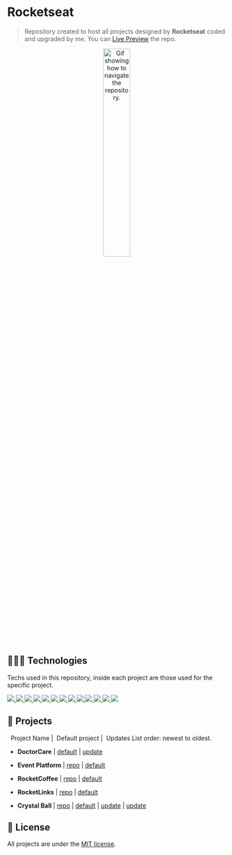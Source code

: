 # Rocketseat
> Repository created to host all projects designed by **Rocketseat** coded and upgraded by me. You can [Live Preview](https://diegommagno.github.io/rocketseat/index.html) the repo.

<p align="center">
  <img alt="Gif showing how to navigate the repository." src=".github/rocketlinks.png" width="35%" />
</p>

## 🧑🏻‍💻 Technologies
Techs used in this repository, inside each project are those used for the specific project.

<p>
<a href='https://html.com/'>
<img src="https://skillicons.dev/icons?i=html"/>
</a>
<a href='https://www.w3.org/Style/CSS/Overview.en.html'>
<img src="https://skillicons.dev/icons?i=css"/>
</a>
<a href='https://www.javascript.com/'>
<img src="https://skillicons.dev/icons?i=js"/>
</a>
<a href='https://www.typescriptlang.org/'>
<img src="https://skillicons.dev/icons?i=ts"/>
</a>
<a href='https://nodejs.org/en/'>
<img src="https://skillicons.dev/icons?i=nodejs"/>
</a>
<a href='https://reactjs.org/'>
<img src="https://skillicons.dev/icons?i=react"/>
</a>
<a href='https://tailwindui.com/'>
<img src="https://skillicons.dev/icons?i=tailwind"/>
</a>
<a href='https://vitejs.dev/'>
<img src="https://skillicons.dev/icons?i=vite"/>
</a>
<a href='https://www.prisma.io/'>
<img src="https://skillicons.dev/icons?i=prisma"/>
</a>
<a href='https://nextjs.org/'>
<img src="https://skillicons.dev/icons?i=nextjs"/>
</a>
<a href='https://www.apollographql.com/'>
<img src="https://skillicons.dev/icons?i=apollo"/>
</a>
<a href='https://graphql.org/'>
<img src="https://skillicons.dev/icons?i=graphql"/>
</a>
<a href='https://www.figma.com/'>
<img src="https://skillicons.dev/icons?i=figma"/>
</a>
</p>


## :rocket: Projects

&nbsp; Project Name
|&nbsp; Default project
|&nbsp; Updates
List order: newest to oldest.

* **DoctorCare** | [default](https://diegommagno.github.io/rocketseat/events/explorer-marathon/rocketlinks/index.html) | [update](https://diegommagno.github.io/rocketseat/events/explorer-marathon/rocketlinks/index.html)

* **Event Platform** | [repo](https://github.com/diegommagno/rocketseat/tree/main/events/ignite-lab/events-platform) | [default](https://ignite-lab-umber-five.vercel.app/)

* **RocketCoffee** | [repo](https://github.com/diegommagno/rocketseat/tree/main/events/explorer-marathon/explorer-marathon-03/rocketcoffee) | [default](https://diegommagno.com/github/rocketseat/events/explorer-marathon/explorer-marathon-03/rocketcoffee/)

* **RocketLinks** | [repo](https://github.com/diegommagno/rocketseat/tree/main/events/explorer-marathon/explorer-marathon-02/rocketlinks) | [default](https://diegommagno.com/github/rocketseat/events/explorer-marathon/explorer-marathon-02/rocketlinks/)

* **Crystal Ball** | [repo](https://github.com/diegommagno/rocketseat/tree/main/events/explorer-marathon/explorer-marathon-01/crystal-ball) | [default](https://diegommagno.com/github/rocketseat/events/explorer-marathon/explorer-marathon-01/crystal-ball/pt-br/) | [update](https://diegommagno.com/github/rocketseat/events/explorer-marathon/explorer-marathon-01/crystal-ball/en/) | [update](https://diegommagno.com/github/rocketseat/events/explorer-marathon/explorer-marathon-01/wizarding-world-crystal-ball)


## 📘 License

All projects are under the [MIT license](LICENSE.md).